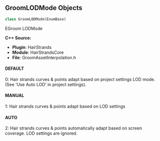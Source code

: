 ## GroomLODMode Objects

```python
class GroomLODMode(EnumBase)
```

EGroom LODMode

**C++ Source:**

- **Plugin**: HairStrands
- **Module**: HairStrandsCore
- **File**: GroomAssetInterpolation.h

<a id="unreal.GroomLODMode.DEFAULT"></a>

#### DEFAULT

0: Hair strands curves & points adapt based on project settings LOD mode. (See 'Use Auto LOD' in project settings).

<a id="unreal.GroomLODMode.MANUAL"></a>

#### MANUAL

1: Hair strands curves & points adapt based on LOD settings

<a id="unreal.GroomLODMode.AUTO"></a>

#### AUTO

2: Hair strands curves & points automatically adapt based on screen coverage. LOD settings are ignored.

<a id="unreal.GroomNiagaraSolvers"></a>